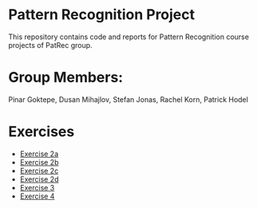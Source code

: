 # Pattern Recognition Project
This repository contains code and reports for Pattern Recognition course projects of PatRec group.

# Group Members:
Pinar Goktepe, 
Dusan Mihajlov, 
Stefan Jonas,
Rachel Korn,
Patrick Hodel


# Exercises

* [Exercise 2a](Exercise_2a/README.md)
* [Exercise 2b](Exercise_2b/ReadMe.md)
* [Exercise 2c](Exercise_2c/Exercise2c_CNN.md)
* [Exercise 2d](Exercise_2d_v2/ReadMe.md)
* [Exercise 3](Exercise_3/ReadMe.md)
* [Exercise 4](Exercise_4/ReadMe.md)

